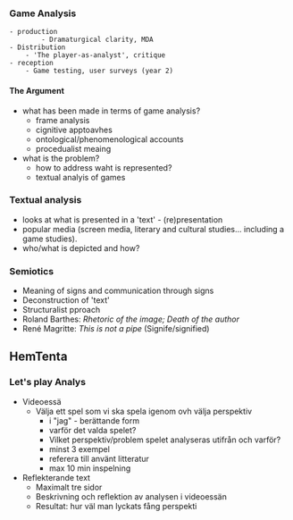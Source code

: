 

### Game Analysis
	- production
			- Dramaturgical clarity, MDA
	- Distribution
		- 'The player-as-analyst', critique
	- reception
		- Game testing, user surveys (year 2)

#### The Argument
- what has been made in terms of game analysis?
	- frame analysis
	- cignitive apptoavhes
	- ontological/phenomenological accounts
	- procedualist meaing
- what is the problem?
	- how to address waht is represented?
	- textual analyis of games


### Textual analysis
- looks at what is presented in a 'text' - (re)presentation
- popular media (screen media, literary and cultural studies... including a game studies).
- who/what is depicted and how?

### Semiotics
- Meaning of signs and communication through signs
- Deconstruction of 'text'
- Structuralist pproach
- Roland Barthes: _Rhetoric of the image; Death of the author_
- René Magritte: _This is not a pipe_ (Signife/signified)


## HemTenta
### Let's play Analys
- Videoessä
	- Välja ett spel som vi ska spela igenom ovh välja perspektiv
		- i "jag" - berättande form
		- varför det valda spelet?
		- Vilket perspektiv/problem spelet analyseras utifrån och varför?
		- minst 3 exempel
		- referera till använt litteratur
		- max 10 min inspelning
- Reflekterande text
	- Maximalt tre sidor
	- Beskrivning och reflektion av analysen i videoessän
	- Resultat: hur väl man lyckats fång perspekti